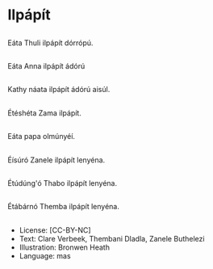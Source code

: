 # Ilpápít

##
Eáta Thuli ilpápít
dórrópú.

##
Eáta Anna ilpápít ádórú

##
Kathy náata ilpápít
ádórú aisúl.

##
Étéshéta Zama ilpápít.

##
Eáta papa olmúnyéí.

##
Éísúró Zanele ilpápít
lenyéna.

##
Étúdúng'ó Thabo ilpápít
lenyéna.

##
Étábárnó Themba
ilpápít lenyéna.

##
* License: [CC-BY-NC]
* Text: Clare Verbeek, Thembani Dladla, Zanele Buthelezi
* Illustration: Bronwen Heath
* Language: mas
